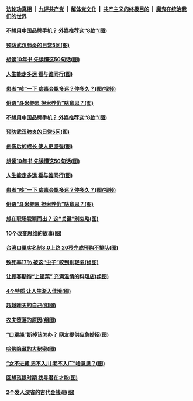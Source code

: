 

####  [法轮功真相](../../../../basic/blob/master/README.md?t=04241631) &nbsp;|&nbsp; [九评共产党](../../../../9ping.md/blob/master/README.md?t=04241631) &nbsp;|&nbsp; [解体党文化](../../../../jtdwh.md/blob/master/README.md?t=04241631)  &nbsp;|&nbsp; [共产主义的终极目的](../../../../gczydzjmd.md/blob/master/README.md?t=04241631) &nbsp;|&nbsp; [魔鬼在统治我们的世界](../../../../mgztzwmdsj.md/blob/master/README.md?t=04241631) 

#### [不想用中国品牌手机？ 外媒推荐这“8款”(图)](../pages/p8/930914.md?t=04241631) 

#### [预防武汉肺炎的日常5问(图)](../pages/p8/930906.md?t=04241631) 

#### [想读10年书 先读懂这50句话(图)](../pages/p8/930778.md?t=04241631) 

#### [人生能走多远 看与谁同行(图)](../pages/p8/930588.md?t=04241631) 

#### [患者“咳”一下 病毒会飘多远？停多久？(图/视频)](../pages/p8/930782.md?t=04241631) 

#### [俗语“斗米养恩 担米养仇”啥意思？(图)](../pages/p8/930770.md?t=04241631) 

#### [不想用中国品牌手机？ 外媒推荐这“8款”(图)](../pages/p8/930914.md?t=04241631) 

#### [预防武汉肺炎的日常5问(图)](../pages/p8/930906.md?t=04241631) 

#### [创伤后的成长 使人更坚强(图)](../pages/p8/930873.md?t=04241631) 

#### [想读10年书 先读懂这50句话(图)](../pages/p8/930778.md?t=04241631) 

#### [人生能走多远 看与谁同行(图)](../pages/p8/930588.md?t=04241631) 

#### [患者“咳”一下 病毒会飘多远？停多久？(图/视频)](../pages/p8/930782.md?t=04241631) 

#### [俗语“斗米养恩 担米养仇”啥意思？(图)](../pages/p8/930770.md?t=04241631) 

#### [想在职场脱颖而出？ 这“关键”别忽略(图)](../pages/p8/930723.md?t=04241631) 

#### [10个改变思维的故事(图)](../pages/p8/930082.md?t=04241631) 

#### [台湾口罩实名制3.0上路 20秒完成预购不排队(图)](../pages/p8/930687.md?t=04241631) 

#### [致死率17％ 被这“虫子”咬到别轻忽(组图)](../pages/p8/930680.md?t=04241631) 

#### [让顾客期待“上错菜” 充满温情的料理店(组图)](../pages/p8/930072.md?t=04241631) 

#### [4个特质 让人生渐入佳境(图)](../pages/p8/930660.md?t=04241631) 

#### [超越昨天的自己(组图)](../pages/p8/930648.md?t=04241631) 

#### [农夫堕落的原因(组图)](../pages/p8/930570.md?t=04241631) 

#### [“口罩绳”断掉该怎办？ 网友提供应急妙招(图)](../pages/p8/930580.md?t=04241631) 

#### [哈佛隐藏的大秘密(图)](../pages/p8/930069.md?t=04241631) 

#### [“女不进藏 男不入川 老不入广”啥意思？(图)](../pages/p8/930520.md?t=04241631) 

#### [回想孩提时期 找寻潜在才能(图)](../pages/p8/930465.md?t=04241631) 

#### [2个发人深省的古代金钱观(图)](../pages/p8/930265.md?t=04241631) 

